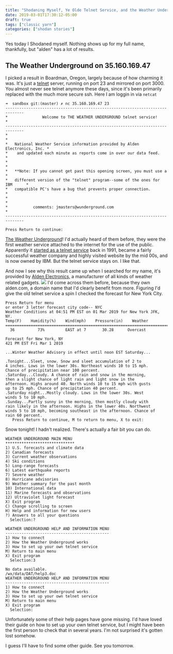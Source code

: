 ```yaml
---
title: "Shodaning Myself, Ye Olde Telnet Service, and the Weather Underground"
date: 2019-03-01T17:30:12-05:00
draft: true
tags: ["classic yarn"]
categories: ["shodan stories"]
---
```


Yes today I Shodaned myself. Nothing shows up for my full name, thankfully, but "alden" has a lot of results.

## The Weather Underground on 35.160.169.47
I picked a result in Boardman, Oregon, largely because of how charming it was. It's just a [telnet](https://en.wikipedia.org/wiki/Telnet) server, running on port 23 and mirrored on port 3000. You almost never see telnet anymore these days, since it's been primarily replaced with the much more secure ssh. Here I am loggin in via `netcat`
```
➜  sandbox git:(master) ✗ nc 35.160.169.47 23
------------------------------------------------------------------------------
*               Welcome to THE WEATHER UNDERGROUND telnet service!            *
------------------------------------------------------------------------------
*                                                                            *
*   National Weather Service information provided by Alden Electronics, Inc. *
*    and updated each minute as reports come in over our data feed.          *
*                                                                            *
*   **Note: If you cannot get past this opening screen, you must use a       *
*   different version of the "telnet" program--some of the ones for IBM      *
*   compatible PC's have a bug that prevents proper connection.              *
*                                                                            *
*           comments: jmasters@wunderground.com                              *
------------------------------------------------------------------------------

Press Return to continue:

```
[The Weather Underground](https://www.wunderground.com/)! I'd actually heard of them before, they were the first weather service attached to the internet for the use of the public. Apparently it [started as a telnet service](https://en.wikipedia.org/wiki/Weather_Underground_(weather_service)#History) back in 1991, became a fairly successful weather company and highly visited website by the mid 00s, and is now owned by IBM. But the telnet service stays on. I like that.

And now I see why this result came up when I searched for my name, it's provided by [Alden Electronics](http://www.alden.com/), a manufacturer of all kinds of weather related gadgets.
![](/images/100Days/Day57/aelectronics.png)
I'd come across them before, because they own alden.com, a domain name that I'd clearly benefit from more. Figuring I'd give the old telnet service a spin I checked the forecast for New York City.
```
Press Return for menu
or enter 3 letter forecast city code-- NYC
Weather Conditions at 04:51 PM EST on 01 Mar 2019 for New York JFK, NY.
Temp(F)    Humidity(%)    Wind(mph)    Pressure(in)    Weather
========================================================================
  36          73%         EAST at 7       30.28      Overcast

Forecast for New York, NY
421 PM EST Fri Mar 1 2019

...Winter Weather Advisory in effect until noon EST Saturday...

.Tonight...Sleet, snow. Snow and sleet accumulation of 2 to
4 inches. Lows in the lower 30s. Northeast winds 10 to 15 mph.
Chance of precipitation near 100 percent.
.Saturday...Cloudy. A chance of rain and snow in the morning,
then a slight chance of light rain and light snow in the
afternoon. Highs around 40. North winds 10 to 15 mph with gusts
up to 25 mph. Chance of precipitation 40 percent.
.Saturday night...Mostly cloudy. Lows in the lower 30s. West
winds 5 to 10 mph.
.Sunday...Partly sunny in the morning, then mostly cloudy with
rain likely in the afternoon. Highs in the lower 40s. Northwest
winds 5 to 10 mph, becoming southeast in the afternoon. Chance of
rain 60 percent.
   Press Return to continue, M to return to menu, X to exit:
```

Snow tonight! I hadn't realized. There's actually a fair bit you can do.

```
WEATHER UNDERGROUND MAIN MENU
******************************
1) U.S. forecasts and climate data
2) Canadian forecasts
3) Current weather observations
4) Ski conditions
5) Long-range forecasts
6) Latest earthquake reports
7) Severe weather
8) Hurricane advisories
9) Weather summary for the past month
10) International data
11) Marine forecasts and observations
12) Ultraviolet light forecast
X) Exit program
C) Change scrolling to screen
H) Help and information for new users
?) Answers to all your questions
  Selection:?

WEATHER UNDERGROUND HELP AND INFORMATION MENU
---------------------------------------------
1) How to connect
2) How the Weather Underground works
3) How to set up your own telnet service
M) Return to main menu
X) Exit program
  Selection:3

No data available.
/wx/data/DAT/help3.doc
WEATHER UNDERGROUND HELP AND INFORMATION MENU
---------------------------------------------
1) How to connect
2) How the Weather Underground works
3) How to set up your own telnet service
M) Return to main menu
X) Exit program
  Selection:
```
Unfortunately some of their help pages have gone missing. I'd have loved their guide on how to set up your own telnet service, but I might have been the first person to check that in several years. I'm not surprised it's gotten lost somehow.

I guess I'll have to find some other guide. See you tomorrow.
